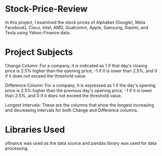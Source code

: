 # Stock-Price-Review

In this project, I examined the stock prices of Alphabet (Google), Meta Facebook), Cisco, Intel, AMD, Qualcomm, Apple, Samsung, Xiaomi, and Tesla using Yahoo-Finance data.

# Project Subjects

Change Column: For a company, it is indicated as 1 if that day's closing price is 2.5% higher than the opening price, -1 if it is lower than 2.5%, and 0 if it does not exceed the threshold value.

Difference Column: For a company, it is expressed as 1 if the day's opening price is 2.5% higher than the previous day's opening price, -1 if it is lower than 2.5%, and 0 if it does not exceed the threshold value.

Longest Intervals: These are the columns that show the longest increasing and decreasing intervals for both Change and Difference columns.

# Libraries Used

yfinance was used as the data source and pandas library was used for data processing.
